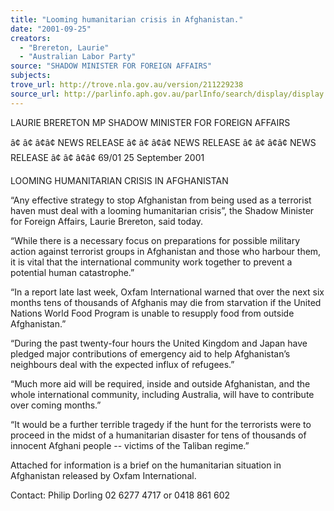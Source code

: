 ```yaml
---
title: "Looming humanitarian crisis in Afghanistan."
date: "2001-09-25"
creators:
  - "Brereton, Laurie"
  - "Australian Labor Party"
source: "SHADOW MINISTER FOR FOREIGN AFFAIRS"
subjects:
trove_url: http://trove.nla.gov.au/version/211229238
source_url: http://parlinfo.aph.gov.au/parlInfo/search/display/display.w3p;query=Id%3A%22media/pressrel/PE056%22
---
```


 LAURIE BRERETON MP SHADOW MINISTER FOR FOREIGN AFFAIRS

 â¢ â¢ â¢â¢ NEWS RELEASE â¢ â¢ â¢â¢ NEWS RELEASE â¢ â¢ â¢â¢ NEWS RELEASE â¢ â¢ â¢â¢ 69/01 25 September 2001

 LOOMING HUMANITARIAN CRISIS IN AFGHANISTAN

 “Any effective strategy to stop Afghanistan from being used as a terrorist haven must deal with  a  looming  humanitarian  crisis”,  the  Shadow  Minister  for  Foreign  Affairs,  Laurie Brereton, said today.

 “While  there  is  a  necessary  focus  on  preparations  for  possible  military  action  against terrorist groups in Afghanistan and those who harbour them, it is vital that the international community work together to prevent a potential human catastrophe.”

 “In a report late last week, Oxfam International warned that over the next six months tens of thousands of Afghanis may die from starvation if the United Nations World Food Program is unable to resupply food from outside Afghanistan.”

 “During  the  past  twenty-four  hours  the  United  Kingdom  and  Japan  have  pledged  major contributions  of  emergency  aid  to  help  Afghanistan’s  neighbours  deal  with  the  expected influx of refugees.”

 “Much more aid will be required, inside and outside Afghanistan, and the whole international community, including Australia, will have to contribute over coming months.”

 “It  would  be  a  further  terrible  tragedy  if  the  hunt  for  the  terrorists  were  to  proceed  in  the midst of a humanitarian disaster for tens of thousands of innocent Afghani people -- victims of the Taliban regime.”

 Attached for information is a brief on the humanitarian situation in Afghanistan released by Oxfam International.

 Contact: Philip Dorling 02 6277 4717 or 0418 861 602

